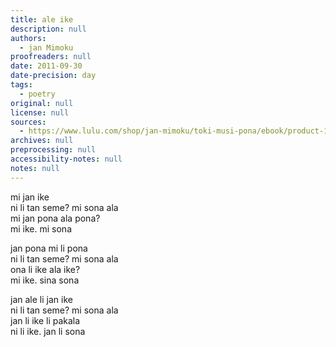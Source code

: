 ```yaml
---
title: ale ike
description: null
authors:
  - jan Mimoku
proofreaders: null
date: 2011-09-30
date-precision: day
tags:
  - poetry
original: null
license: null
sources:
  - https://www.lulu.com/shop/jan-mimoku/toki-musi-pona/ebook/product-17470545.html
archives: null
preprocessing: null
accessibility-notes: null
notes: null
---
```


mi jan ike  
ni li tan seme? mi sona ala  
mi jan pona ala pona?  
mi ike. mi sona

jan pona mi li pona  
ni li tan seme? mi sona ala  
ona li ike ala ike?  
mi ike. sina sona

jan ale li jan ike  
ni li tan seme? mi sona ala  
jan li ike li pakala  
ni li ike. jan li sona

